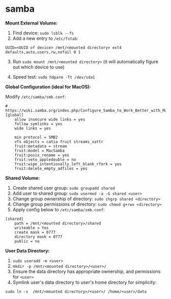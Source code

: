 # samba

**Mount External Volume:**

1. Find device: `sudo lsblk --fs`
2. Add a new entry to `/etc/fstab`:

```
UUID=<UUID of device> /mnt/<mounted directory> ext4 defaults,auto,users,rw,nofail 0 1
```

3. Run `sudo mount /mnt/<mounted directory>` (it will automatically figure out which device to use)

4. Speed test: `sudo hdparm -Tt /dev/sda1`

**Global Configuration (ideal for MacOS):**

Modify `/etc/samba/smb.conf`:

```
# https://wiki.samba.org/index.php/Configure_Samba_to_Work_Better_with_Mac_OS_X
[global]
    allow insecure wide links = yes
    follow symlinks = yes
    wide links = yes

    min protocol = SMB2
    vfs objects = catia fruit streams_xattr
    fruit:metadata = stream
    fruit:model = MacSamba
    fruit:posix_rename = yes
    fruit:veto_appledouble = no
    fruit:wipe_intentionally_left_blank_rfork = yes
    fruit:delete_empty_adfiles = yes
```

**Shared Volume:**

1. Create shared user group: `sudo groupadd shared`
2. Add user to shared group: `sudo usermod -a -G shared <user>`
3. Change group ownership of directory: `sudo chgrp shared <directory>`
4. Change group permissions of directory: `sudo chmod g+rwx <directory>`
5. Apply config below to `/etc/samba/smb.conf`:

```
[shared]
    path = /mnt/<mounted directory>/shared
    writeable = Yes
    create mask = 0777
    directory mask = 0777
    public = no
```

**User Data Directory:**

1. `sudo useradd -m <user>`
2. `mkdir -p /mnt/<mounted directory>/<user>/`
3. Ensure the data directory has appropriate ownership, and permissions for `<user>`
4. Symlink user's data directory to user's home directory for simplicity:

```
sudo ln -s  /mnt/<mounted directory>/<user>/ /home/<user>/data
```
